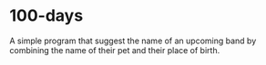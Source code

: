 # 100-days
A simple program that suggest the name of an upcoming band by combining the name of their pet and their place of birth.

